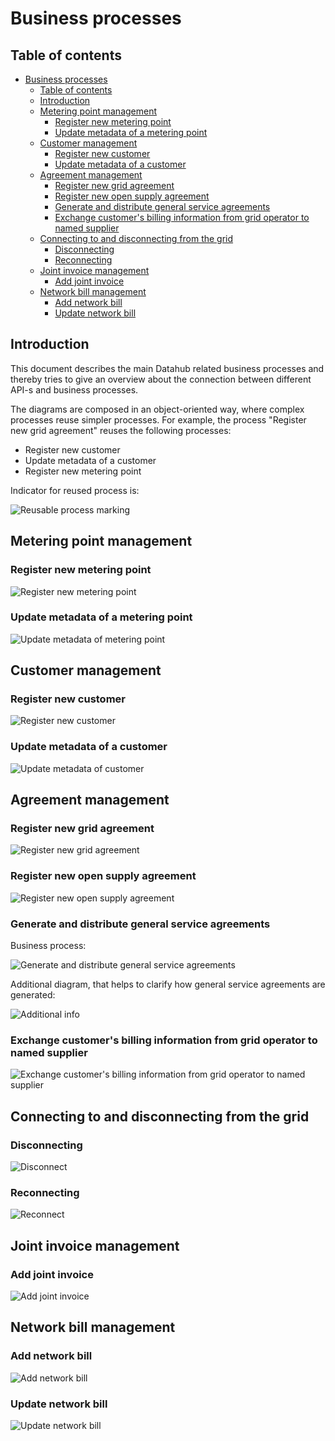 # Business processes

## Table of contents

<!-- TOC -->
* [Business processes](#business-processes)
  * [Table of contents](#table-of-contents)
  * [Introduction](#introduction)
  * [Metering point management](#metering-point-management)
    * [Register new metering point](#register-new-metering-point)
    * [Update metadata of a metering point](#update-metadata-of-a-metering-point)
  * [Customer management](#customer-management)
    * [Register new customer](#register-new-customer)
    * [Update metadata of a customer](#update-metadata-of-a-customer)
  * [Agreement management](#agreement-management)
    * [Register new grid agreement](#register-new-grid-agreement)
    * [Register new open supply agreement](#register-new-open-supply-agreement)
    * [Generate and distribute general service agreements](#generate-and-distribute-general-service-agreements)
    * [Exchange customer's billing information from grid operator to named supplier](#exchange-customers-billing-information-from-grid-operator-to-named-supplier)
  * [Connecting to and disconnecting from the grid](#connecting-to-and-disconnecting-from-the-grid)
    * [Disconnecting](#disconnecting)
    * [Reconnecting](#reconnecting)
  * [Joint invoice management](#joint-invoice-management)
    * [Add joint invoice](#add-joint-invoice)
  * [Network bill management](#network-bill-management)
    * [Add network bill](#add-network-bill)
    * [Update network bill](#update-network-bill)
<!-- TOC -->

## Introduction

This document describes the main Datahub related business processes and thereby tries to give an overview about the connection between different API-s and business processes.

The diagrams are composed in an object-oriented way, where complex processes reuse simpler processes. For example, the process "Register new grid agreement" reuses the following processes:

- Register new customer
- Update metadata of a customer
- Register new metering point

Indicator for reused process is:

![Reusable process marking](../diagrams/reusable-process-marking.png)

## Metering point management

### Register new metering point

![Register new metering point](../diagrams/metering-point-management/register-new-metering-point.svg)

### Update metadata of a metering point

![Update metadata of metering point](../diagrams/metering-point-management/update-metadata-of-metering-point.svg)

## Customer management

### Register new customer

![Register new customer](../diagrams/customer-management/register-customer.svg)

### Update metadata of a customer

![Update metadata of customer](../diagrams/customer-management/update-metadata-of-customer.svg)

## Agreement management

### Register new grid agreement

![Register new grid agreement](../diagrams/agreement-management/register-new-grid-agreement.svg)

### Register new open supply agreement

![Register new open supply agreement](../diagrams/agreement-management/register-new-open-supply-agreement.svg)

### Generate and distribute general service agreements

Business process:

![Generate and distribute general service agreements](../diagrams/agreement-management/generate-and-distribute-general-service-agreements.svg)

Additional diagram, that helps to clarify how general service agreements are generated:

![Additional info](../diagrams/agreement-management/general-service-agreement-generation-additional-info.svg)

### Exchange customer's billing information from grid operator to named supplier

![Exchange customer's billing information from grid operator to named supplier](../diagrams/agreement-management/exchange-customer-billing-data.svg)

## Connecting to and disconnecting from the grid

### Disconnecting

![Disconnect](../diagrams/connection-state/disconnect.svg)

### Reconnecting

![Reconnect](../diagrams/connection-state/reconnect.svg)

## Joint invoice management

### Add joint invoice

![Add joint invoice](../diagrams/joint-invoice/add-joint-invoice.svg)

## Network bill management

### Add network bill

![Add network bill](../diagrams/network-bill/add-network-bill.svg)

### Update network bill

![Update network bill](../diagrams/network-bill/update-network-bill.svg)